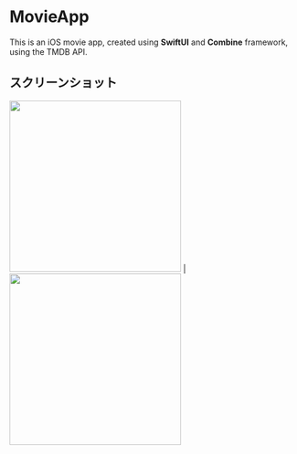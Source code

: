 # MovieApp
This is an iOS movie app, created using **SwiftUI** and **Combine** framework, using the TMDB API.

## スクリーンショット
<img src="https://user-images.githubusercontent.com/52379412/142819317-6056d14b-72c6-4938-bf2b-6269252ee203.png" width="300" /> | <img src="https://user-images.githubusercontent.com/52379412/142819367-839d895d-45c0-4a91-b332-9246af892131.png" width="300" />
